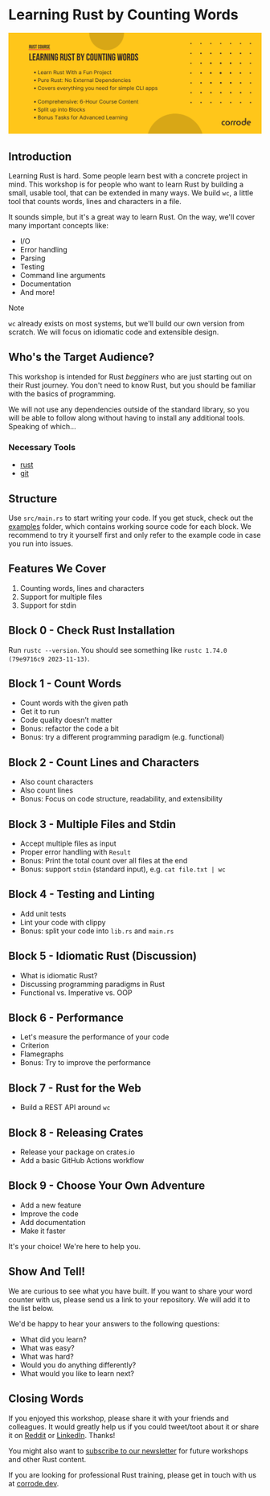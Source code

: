# Learning Rust by Counting Words

![Course banner](assets/banner.png)

## Introduction

Learning Rust is hard. Some people learn best with a concrete project in mind.
This workshop is for people who want to learn Rust by building a small, usable
tool, that can be extended in many ways. We build `wc`, a little tool that
counts words, lines and characters in a file.

It sounds simple, but it's a great way to learn Rust. On the way, we'll cover
many important concepts like:

- I/O
- Error handling
- Parsing
- Testing
- Command line arguments
- Documentation
- And more!

> [!NOTE]
> `wc` already exists on most systems, but we'll build our own version from scratch.
> We will focus on idiomatic code and extensible design.

## Who's the Target Audience?

This workshop is intended for Rust *begginers* who are just starting out on
their Rust journey. You don't need to know Rust, but you should be familiar with
the basics of programming.

We will not use any dependencies outside of the standard library, so you 
will be able to follow along without having to install any additional tools.
Speaking of which...

### Necessary Tools

* [rust](https://www.rust-lang.org/tools/install)
* [git](https://git-scm.com/)

## Structure

Use `src/main.rs` to start writing your code. If you get stuck, check out the
[examples](/examples) folder, which contains working source code for each block.
We recommend to try it yourself first and only refer to the example code in case
you run into issues.

## Features We Cover

1. Counting words, lines and characters
2. Support for multiple files
3. Support for stdin

## Block 0 - Check Rust Installation

Run `rustc --version`.
You should see something like `rustc 1.74.0 (79e9716c9 2023-11-13)`.

## Block 1 - Count Words

* Count words with the given path
* Get it to run
* Code quality doesn’t matter
* Bonus: refactor the code a bit
* Bonus: try a different programming paradigm (e.g. functional)

## Block 2 - Count Lines and Characters

* Also count characters
* Also count lines
* Bonus: Focus on code structure, readability, and extensibility

## Block 3 - Multiple Files and Stdin

* Accept multiple files as input
* Proper error handling with `Result`
* Bonus: Print the total count over all files at the end
* Bonus: support `stdin` (standard input), e.g. `cat file.txt | wc`

## Block 4 - Testing and Linting

* Add unit tests
* Lint your code with clippy
* Bonus: split your code into `lib.rs` and `main.rs`

## Block 5 - Idiomatic Rust (Discussion)

* What is idiomatic Rust?
* Discussing programming paradigms in Rust
* Functional vs. Imperative vs. OOP

## Block 6 - Performance

* Let's measure the performance of your code
* Criterion
* Flamegraphs
* Bonus: Try to improve the performance

## Block 7 - Rust for the Web

* Build a REST API around `wc`

## Block 8 - Releasing Crates

* Release your package on crates.io
* Add a basic GitHub Actions workflow

## Block 9 - Choose Your Own Adventure

* Add a new feature
* Improve the code
* Add documentation
* Make it faster

It's your choice! We're here to help you.

## Show And Tell!

We are curious to see what you have built. If you want to share your word
counter with us, please send us a link to your repository. We will add it to the
list below.

We'd be happy to hear your answers to the following questions:

- What did you learn?
- What was easy?
- What was hard?
- Would you do anything differently?
- What would you like to learn next?

## Closing Words

If you enjoyed this workshop, please share it with your friends and colleagues.
It would greatly help us if you could tweet/toot about it or share it on
[Reddit](https://www.reddit.com/r/rust/) or [LinkedIn](https://www.linkedin.com/).
Thanks!

You might also want to [subscribe to our newsletter](https://corrode.dev/blog/) for
future workshops and other Rust content.

If you are looking for professional Rust training, please get in touch with us
at [corrode.dev](https://corrode.dev/).
